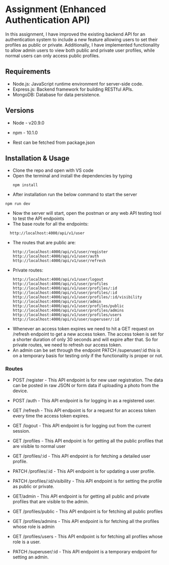 # Assignment (Enhanced Authentication API)

In this assignment, I have improved the existing backend API for an authentication system to include a new feature allowing users to set their profiles as public or private. Additionally, I have implemented functionality to allow admin users to view both public and private user profiles, while normal users can only access public profiles. 

## Requirements
- Node.js: JavaScript runtime environment for server-side code.
- Express.js: Backend framework for building RESTful APIs.
- MongoDB: Database for data persistence.

## Versions
- Node - v20.9.0
- npm - 10.1.0

- Rest can be fetched from package.json

## Installation & Usage
- Clone the repo and open with VS code
- Open the terminal and install the dependencies by typing
  ```
  npm install
  ```
- After installation run the below command to start the server
```
npm run dev
```
- Now the server will start, open the postman or any web API testing tool to test the API endpoints
- The base route for all the endpoints:
```
  http://localhost:4000/api/v1/user
```
- The routes that are public are:
  ```
  http://localhost:4000/api/v1/user/register
  http://localhost:4000/api/v1/user/auth
  http://localhost:4000/api/v1/user/refresh
  
  ```
- Private routes:
  ```
  http://localhost:4000/api/v1/user/logout
  http://localhost:4000/api/v1/user/profiles
  http://localhost:4000/api/v1/user/profiles/:id
  http://localhost:4000/api/v1/user/profiles/:id
  http://localhost:4000/api/v1/user/profiles/:id/visibility
  http://localhost:4000/api/v1/user/admin 
  http://localhost:4000/api/v1/user/profiles/public
  http://localhost:4000/api/v1/user/profiles/admins
  http://localhost:4000/api/v1/user/profiles/users
  http://localhost:4000/api/v1/user/superuser/:id
  ```
- Whenever an access token expires we need to hit a GET request on /refresh endpoint to get a new access token. The access token is set for a shorter duration of only 30 seconds and will expire after that. So for private routes, we need to refresh our access token.
- An admin can be set through the endpoint PATCH /superuser/:id this is on a temporary basis for testing only if the functionality is proper or not.


### Routes
- POST /register - This API endpoint is for new user registration. The data can be posted in raw JSON or form data if uploading a photo from the device.
- POST /auth - This API endpoint is for logging in as a registered user.
- GET /refresh - This API endpoint is for a request for an access token every time the access token expires. 
- GET /logout - This API endpoint is for logging out from the current session.
- GET /profiles - This API endpoint is for getting all the public profiles that are visible to normal user
- GET /profiles/:id - This API endpoint is for fetching a detailed user profile.
- PATCH /profiles/:id - This API endpoint is for updating a user profile.
- PATCH /profiles/:id/visibility - This API endpoint is for setting the profile as public or private.
- GET/admin - This API endpoint is for getting all public and private profiles that are visible to the admin.

- GET /profiles/public - This API endpoint is for fetching all public profiles
- GET /profiles/admins - This API endpoint is for fetching all the profiles whose role is admin
- GET /profiles/users - This API endpoint is for fetching all profiles whose role is a user.
  
- PATCH /superuser/:id - This API endpoint is a temporary endpoint for setting an admin.
